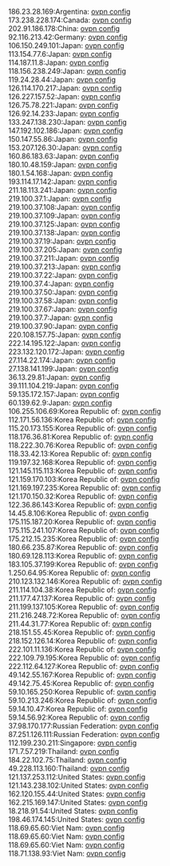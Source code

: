 186.23.28.169:Argentina: [ovpn config](vpn/186_23_28_169.ovpn)  
173.238.228.174:Canada: [ovpn config](vpn/173_238_228_174.ovpn)  
202.91.186.178:China: [ovpn config](vpn/202_91_186_178.ovpn)  
92.116.213.42:Germany: [ovpn config](vpn/92_116_213_42.ovpn)  
106.150.249.101:Japan: [ovpn config](vpn/106_150_249_101.ovpn)  
113.154.77.6:Japan: [ovpn config](vpn/113_154_77_6.ovpn)  
114.187.11.8:Japan: [ovpn config](vpn/114_187_11_8.ovpn)  
118.156.238.249:Japan: [ovpn config](vpn/118_156_238_249.ovpn)  
119.24.28.44:Japan: [ovpn config](vpn/119_24_28_44.ovpn)  
126.114.170.217:Japan: [ovpn config](vpn/126_114_170_217.ovpn)  
126.227.157.52:Japan: [ovpn config](vpn/126_227_157_52.ovpn)  
126.75.78.221:Japan: [ovpn config](vpn/126_75_78_221.ovpn)  
126.92.14.233:Japan: [ovpn config](vpn/126_92_14_233.ovpn)  
133.247.138.230:Japan: [ovpn config](vpn/133_247_138_230.ovpn)  
147.192.102.186:Japan: [ovpn config](vpn/147_192_102_186.ovpn)  
150.147.55.86:Japan: [ovpn config](vpn/150_147_55_86.ovpn)  
153.207.126.30:Japan: [ovpn config](vpn/153_207_126_30.ovpn)  
160.86.183.63:Japan: [ovpn config](vpn/160_86_183_63.ovpn)  
180.10.48.159:Japan: [ovpn config](vpn/180_10_48_159.ovpn)  
180.1.54.168:Japan: [ovpn config](vpn/180_1_54_168.ovpn)  
193.114.17.142:Japan: [ovpn config](vpn/193_114_17_142.ovpn)  
211.18.113.241:Japan: [ovpn config](vpn/211_18_113_241.ovpn)  
219.100.37.1:Japan: [ovpn config](vpn/219_100_37_1.ovpn)  
219.100.37.108:Japan: [ovpn config](vpn/219_100_37_108.ovpn)  
219.100.37.109:Japan: [ovpn config](vpn/219_100_37_109.ovpn)  
219.100.37.125:Japan: [ovpn config](vpn/219_100_37_125.ovpn)  
219.100.37.138:Japan: [ovpn config](vpn/219_100_37_138.ovpn)  
219.100.37.19:Japan: [ovpn config](vpn/219_100_37_19.ovpn)  
219.100.37.205:Japan: [ovpn config](vpn/219_100_37_205.ovpn)  
219.100.37.211:Japan: [ovpn config](vpn/219_100_37_211.ovpn)  
219.100.37.213:Japan: [ovpn config](vpn/219_100_37_213.ovpn)  
219.100.37.22:Japan: [ovpn config](vpn/219_100_37_22.ovpn)  
219.100.37.4:Japan: [ovpn config](vpn/219_100_37_4.ovpn)  
219.100.37.50:Japan: [ovpn config](vpn/219_100_37_50.ovpn)  
219.100.37.58:Japan: [ovpn config](vpn/219_100_37_58.ovpn)  
219.100.37.67:Japan: [ovpn config](vpn/219_100_37_67.ovpn)  
219.100.37.7:Japan: [ovpn config](vpn/219_100_37_7.ovpn)  
219.100.37.90:Japan: [ovpn config](vpn/219_100_37_90.ovpn)  
220.108.157.75:Japan: [ovpn config](vpn/220_108_157_75.ovpn)  
222.14.195.122:Japan: [ovpn config](vpn/222_14_195_122.ovpn)  
223.132.120.172:Japan: [ovpn config](vpn/223_132_120_172.ovpn)  
27.114.22.174:Japan: [ovpn config](vpn/27_114_22_174.ovpn)  
27.138.141.199:Japan: [ovpn config](vpn/27_138_141_199.ovpn)  
36.13.29.81:Japan: [ovpn config](vpn/36_13_29_81.ovpn)  
39.111.104.219:Japan: [ovpn config](vpn/39_111_104_219.ovpn)  
59.135.172.157:Japan: [ovpn config](vpn/59_135_172_157.ovpn)  
60.139.62.9:Japan: [ovpn config](vpn/60_139_62_9.ovpn)  
106.255.106.69:Korea Republic of: [ovpn config](vpn/106_255_106_69.ovpn)  
112.171.56.136:Korea Republic of: [ovpn config](vpn/112_171_56_136.ovpn)  
115.20.173.155:Korea Republic of: [ovpn config](vpn/115_20_173_155.ovpn)  
118.176.36.81:Korea Republic of: [ovpn config](vpn/118_176_36_81.ovpn)  
118.222.30.76:Korea Republic of: [ovpn config](vpn/118_222_30_76.ovpn)  
118.33.42.13:Korea Republic of: [ovpn config](vpn/118_33_42_13.ovpn)  
119.197.32.168:Korea Republic of: [ovpn config](vpn/119_197_32_168.ovpn)  
121.145.115.113:Korea Republic of: [ovpn config](vpn/121_145_115_113.ovpn)  
121.159.170.103:Korea Republic of: [ovpn config](vpn/121_159_170_103.ovpn)  
121.169.197.235:Korea Republic of: [ovpn config](vpn/121_169_197_235.ovpn)  
121.170.150.32:Korea Republic of: [ovpn config](vpn/121_170_150_32.ovpn)  
122.36.86.143:Korea Republic of: [ovpn config](vpn/122_36_86_143.ovpn)  
14.45.8.106:Korea Republic of: [ovpn config](vpn/14_45_8_106.ovpn)  
175.115.187.20:Korea Republic of: [ovpn config](vpn/175_115_187_20.ovpn)  
175.115.241.107:Korea Republic of: [ovpn config](vpn/175_115_241_107.ovpn)  
175.212.15.235:Korea Republic of: [ovpn config](vpn/175_212_15_235.ovpn)  
180.66.235.87:Korea Republic of: [ovpn config](vpn/180_66_235_87.ovpn)  
180.69.128.113:Korea Republic of: [ovpn config](vpn/180_69_128_113.ovpn)  
183.105.37.199:Korea Republic of: [ovpn config](vpn/183_105_37_199.ovpn)  
1.250.64.95:Korea Republic of: [ovpn config](vpn/1_250_64_95.ovpn)  
210.123.132.146:Korea Republic of: [ovpn config](vpn/210_123_132_146.ovpn)  
211.114.104.38:Korea Republic of: [ovpn config](vpn/211_114_104_38.ovpn)  
211.177.47.137:Korea Republic of: [ovpn config](vpn/211_177_47_137.ovpn)  
211.199.137.105:Korea Republic of: [ovpn config](vpn/211_199_137_105.ovpn)  
211.216.248.72:Korea Republic of: [ovpn config](vpn/211_216_248_72.ovpn)  
211.44.31.77:Korea Republic of: [ovpn config](vpn/211_44_31_77.ovpn)  
218.151.55.45:Korea Republic of: [ovpn config](vpn/218_151_55_45.ovpn)  
218.152.126.14:Korea Republic of: [ovpn config](vpn/218_152_126_14.ovpn)  
222.101.11.136:Korea Republic of: [ovpn config](vpn/222_101_11_136.ovpn)  
222.109.79.195:Korea Republic of: [ovpn config](vpn/222_109_79_195.ovpn)  
222.112.64.127:Korea Republic of: [ovpn config](vpn/222_112_64_127.ovpn)  
49.142.55.167:Korea Republic of: [ovpn config](vpn/49_142_55_167.ovpn)  
49.142.75.45:Korea Republic of: [ovpn config](vpn/49_142_75_45.ovpn)  
59.10.165.250:Korea Republic of: [ovpn config](vpn/59_10_165_250.ovpn)  
59.10.213.246:Korea Republic of: [ovpn config](vpn/59_10_213_246.ovpn)  
59.14.10.47:Korea Republic of: [ovpn config](vpn/59_14_10_47.ovpn)  
59.14.56.92:Korea Republic of: [ovpn config](vpn/59_14_56_92.ovpn)  
37.98.170.177:Russian Federation: [ovpn config](vpn/37_98_170_177.ovpn)  
87.251.126.111:Russian Federation: [ovpn config](vpn/87_251_126_111.ovpn)  
112.199.230.211:Singapore: [ovpn config](vpn/112_199_230_211.ovpn)  
171.7.57.219:Thailand: [ovpn config](vpn/171_7_57_219.ovpn)  
184.22.102.75:Thailand: [ovpn config](vpn/184_22_102_75.ovpn)  
49.228.113.160:Thailand: [ovpn config](vpn/49_228_113_160.ovpn)  
121.137.253.112:United States: [ovpn config](vpn/121_137_253_112.ovpn)  
121.143.238.102:United States: [ovpn config](vpn/121_143_238_102.ovpn)  
162.120.155.44:United States: [ovpn config](vpn/162_120_155_44.ovpn)  
162.215.169.147:United States: [ovpn config](vpn/162_215_169_147.ovpn)  
18.218.91.54:United States: [ovpn config](vpn/18_218_91_54.ovpn)  
198.46.174.145:United States: [ovpn config](vpn/198_46_174_145.ovpn)  
118.69.65.60:Viet Nam: [ovpn config](vpn/118_69_65_60.ovpn)  
118.69.65.60:Viet Nam: [ovpn config](vpn/118_69_65_60.ovpn)  
118.69.65.60:Viet Nam: [ovpn config](vpn/118_69_65_60.ovpn)  
118.71.138.93:Viet Nam: [ovpn config](vpn/118_71_138_93.ovpn)  

